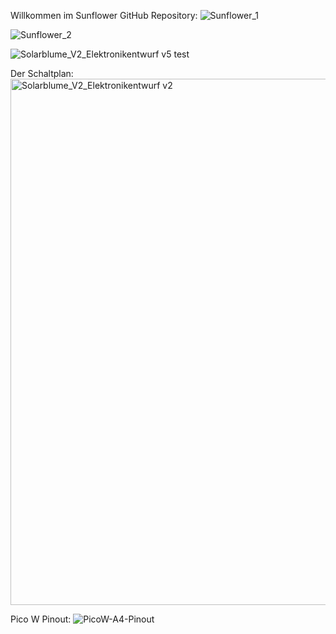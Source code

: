 Willkommen im Sunflower GitHub Repository:
![Sunflower_1](https://github.com/MarveyHAB/Projektarbeit-Sunflower/assets/43411557/52bfd138-e81c-4bd5-9121-6c085b2e4a68)

![Sunflower_2](https://github.com/MarveyHAB/Projektarbeit-Sunflower/assets/43411557/8b8b54e8-61ed-41df-b8bc-c3b7e1a85b0e)

![Solarblume_V2_Elektronikentwurf v5 test](https://github.com/MarveyHAB/Projektarbeit/assets/43411557/f90e5230-7a66-4b1b-afc1-b5f23246c72c)

Der Schaltplan:
<img width="842" alt="Solarblume_V2_Elektronikentwurf v2" src="https://github.com/MarveyHAB/Projektarbeit-Sunflower/assets/43411557/a4270595-5a97-4591-a1bd-c6b715af92e2">

Pico W Pinout:
![PicoW-A4-Pinout](https://github.com/MarveyHAB/Projektarbeit-Sunflower/assets/145771197/fb656050-3097-49e2-90a8-68dd33511469)
